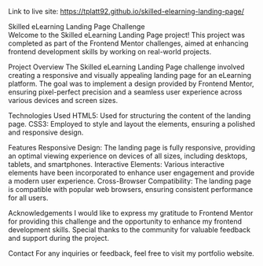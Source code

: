 Link to live site: https://tplatt92.github.io/skilled-elearning-landing-page/

Skilled eLearning Landing Page Challenge
<br>
Welcome to the Skilled eLearning Landing Page project! This project was completed as part of the Frontend Mentor challenges, aimed at enhancing frontend development skills by working on real-world projects.

Project Overview
The Skilled eLearning Landing Page challenge involved creating a responsive and visually appealing landing page for an eLearning platform. The goal was to implement a design provided by Frontend Mentor, ensuring pixel-perfect precision and a seamless user experience across various devices and screen sizes.

Technologies Used
HTML5: Used for structuring the content of the landing page.
CSS3: Employed to style and layout the elements, ensuring a polished and responsive design.

Features
Responsive Design: The landing page is fully responsive, providing an optimal viewing experience on devices of all sizes, including desktops, tablets, and smartphones.
Interactive Elements: Various interactive elements have been incorporated to enhance user engagement and provide a modern user experience.
Cross-Browser Compatibility: The landing page is compatible with popular web browsers, ensuring consistent performance for all users.

Acknowledgements
I would like to express my gratitude to Frontend Mentor for providing this challenge and the opportunity to enhance my frontend development skills. Special thanks to the community for valuable feedback and support during the project.

Contact
For any inquiries or feedback, feel free to visit my portfolio website.
